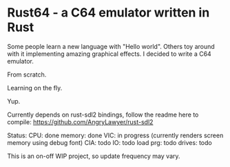 # Rust64 - a C64 emulator written in Rust
Some people learn a new language with "Hello world". Others toy around with it implementing amazing graphical effects. I decided to write a C64 emulator. 

From scratch. 

Learning on the fly. 

Yup. 

Currently depends on rust-sdl2 bindings, follow the readme here to compile: https://github.com/AngryLawyer/rust-sdl2

Status:
CPU: done
memory: done
VIC: in progress (currently renders screen memory using debug font)
CIA: todo
IO: todo
load prg: todo
drives: todo

This is an on-off WIP project, so update frequency may vary.